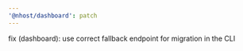 ```yaml
---
'@nhost/dashboard': patch
---
```


fix (dashboard): use correct fallback endpoint for migration in the CLI
